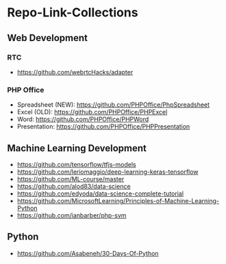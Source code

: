 # Repo-Link-Collections


## Web Development

### RTC
- https://github.com/webrtcHacks/adapter
### PHP Office
- Spreadsheet (NEW): https://github.com/PHPOffice/PhpSpreadsheet
- Excel (OLD): https://github.com/PHPOffice/PHPExcel
- Word: https://github.com/PHPOffice/PHPWord
- Presentation: https://github.com/PHPOffice/PHPPresentation

## Machine Learning Development
- https://github.com/tensorflow/tfjs-models
- https://github.com/leriomaggio/deep-learning-keras-tensorflow
- https://github.com/ML-course/master
- https://github.com/alod83/data-science
- https://github.com/edyoda/data-science-complete-tutorial
- https://github.com/MicrosoftLearning/Principles-of-Machine-Learning-Python
- https://github.com/ianbarber/php-svm

## Python
- https://github.com/Asabeneh/30-Days-Of-Python
